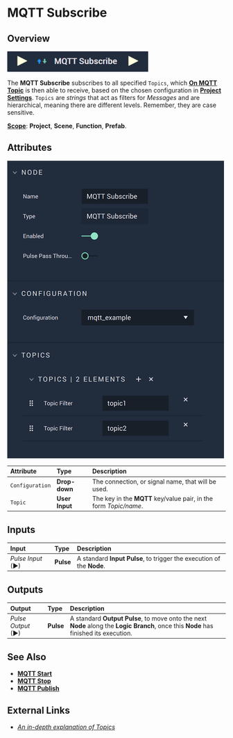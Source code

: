 # MQTT Subscribe

## Overview

![The MQTT Subscribe Node.](../../../.gitbook/assets/mqttsubscribeupdatedimage.png)

The **MQTT Subscribe** subscribes to all specified `Topics`, which [**On MQTT Topic**](events/onmqtttopic.md) is then able to receive, based on the chosen configuration in [**Project Settings**](../../../modules/project-settings/mqtt.md). `Topics` are *strings* that act as filters for *Messages* and are hierarchical, meaning there are different levels. Remember, they are case sensitive.

[**Scope**](../overview.md#scopes): **Project**, **Scene**, **Function**, **Prefab**.

## Attributes

![The MQTT Subscribe Node Attributes.](../../../.gitbook/assets/mqttsubscribeattributes2.png)

| Attribute | Type | Description |
| :--- | :--- | :--- |
| `Configuration` | **Drop-down** | The connection, or signal name, that will be used. |
| `Topic` | **User Input** | The key in the **MQTT** key/value pair, in the form _Topic/name_. |

## Inputs

| Input | Type | Description |
| :--- | :--- | :--- |
| _Pulse Input_ \(►\) | **Pulse** | A standard **Input Pulse**, to trigger the execution of the **Node**. |

## Outputs

| Output | Type | Description |
| :--- | :--- | :--- |
| _Pulse Output_ \(►\) | **Pulse** | A standard **Output Pulse**, to move onto the next **Node** along the **Logic Branch**, once this **Node** has finished its execution. |

## See Also

* [**MQTT Start**](mqttstart.md)
* [**MQTT Stop**](mqttstop.md)
* [**MQTT Publish**](mqttpublish.md)

## External Links

* [_An in-depth explanation of Topics_](http://www.steves-internet-guide.com/understanding-mqtt-topics/#:~:text=%20Understanding%20MQTT%20Topics%20%201%20The%20%24SYS,publish%20to%20an%20individual%20topic.%20That...%20More%20)

